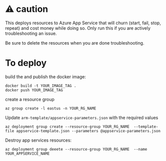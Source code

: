 # :warning: caution

This deploys resources to Azure App Service that will churn (start, fail, stop, repeat) and cost money while doing so. Only run this if you are actively troubleshooting an issue. 

Be sure to delete the resources when you are done troubleshooting.

# To deploy

build the and publish the docker image:

```shell
docker build -t YOUR_IMAGE_TAG .
docker push YOUR_IMAGE_TAG
```

create a resource group

```shell
az group create -l eastus -n YOUR_RG_NAME
```

Update `arm-template/appservice-parameters.json` with the required values

```shell
az deployment group create --resource-group YOUR_RG_NAME  --template-file appservice-template.json --parameters @appservice-parameters.json
```

Destroy app services resources:

```shell
az deployment group deeete --resource-group YOUR_RG_NAME  --name YOUR_APPSERVICE_NAME
```
